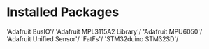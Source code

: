 # Installed Packages

'Adafruit BusIO'/
'Adafruit MPL3115A2 Library'/
'Adafruit MPU6050'/
'Adafruit Unified Sensor'/
'FatFs'/
'STM32duino STM32SD'/
